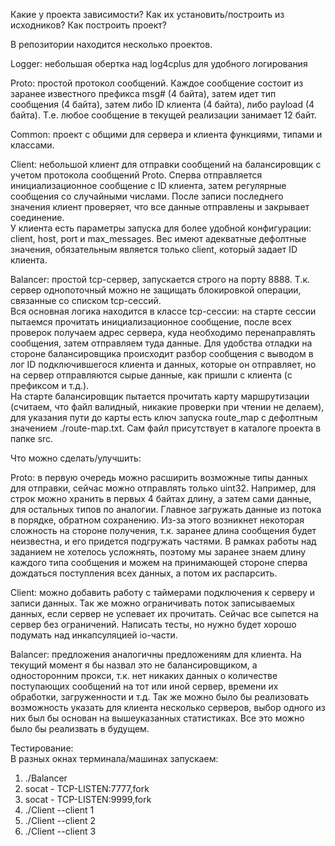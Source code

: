 Какие у проекта зависимости?
Как их установить/построить из исходников?
Как построить проект?


В репозитории находится несколько проектов.  

Logger: небольшая обертка над log4cplus для удобного логирования

Proto: простой протокол сообщений. Каждое сообщение состоит из заранее известного префикса msg# (4 байта), затем идет тип сообщения (4 байта), затем либо ID клиента (4 байта), либо payload (4 байта). Т.е. любое сообщение в текущей реализации занимает 12 байт.

Common: проект с общими для сервера и клиента функциями, типами и классами.

Client: небольшой клиент для отправки сообщений на балансировщик с учетом протокола сообщений Proto. Сперва отправляется инициализационное сообщение с ID клиента, затем регулярные сообщения со случайными числами. После записи последнего значения клиент проверяет, что все данные отправлены и закрывает соединение.  
У клиента есть параметры запуска для более удобной конфигурации: client, host, port и max_messages. Вес имеют адекватные дефолтные значения, обязательным является только client, который задает ID клиента.

Balancer: простой tcp-сервер, запускается строго на порту 8888. Т.к. сервер однопоточный можно не защищать блокировкой операции, связанные со списком tcp-сессий.  
Вся основная логика находится в классе tcp-сессии: на старте сессии пытаемся прочитать инициализационное сообщение, после всех проверок получаем адрес сервера, куда необходимо перенаправлять сообщения, затем отправляем туда данные. Для удобства отладки на стороне балансировщика происходит разбор сообщения с выводом в лог ID подключившегося клиента и данных, которые он отправляет, но на сервер отправляются сырые данные, как пришли с клиента (с префиксом и т.д.).  
На старте балансировщик пытается прочитать карту маршрутизации (считаем, что файл валидный, никакие проверки при чтении не делаем), для указания пути до карты есть ключ запуска route_map с дефолтным значением ./route-map.txt. Сам файл присутствует в каталоге проекта в папке src. 


Что можно сделать/улучшить:  

Proto: в первую очередь можно расширить возможные типы данных для отправки, сейчас можно отправлять только  uint32. Например, для строк можно хранить в первых 4 байтах длину, а затем сами данные, для остальных типов по аналогии. Главное загружать данные из потока в порядке, обратном сохранению. Из-за этого возникнет некоторая сложность на стороне получения, т.к. заранее длина сообщения будет неизвестна, и его придется подгружать частями. В рамках работы над заданием не хотелось усложнять, поэтому мы заранее знаем длину каждого типа сообщения и можем на принимающей стороне сперва дождаться поступления всех данных, а потом их распарсить.

Client: можно добавить работу с таймерами подключения к серверу и записи данных. Так же можно ограничивать поток записываемых данных, если сервер не успевает их прочитать. Сейчас все сыпется на сервер без ограничений. Написать тесты, но нужно будет хорошо подумать над инкапсуляцией io-части.

Balancer: предложения аналогичны предложениям для клиента. На текущий момент я бы назвал это не балансировщиком, а односторонним прокси, т.к. нет никаких данных о количестве поступающих сообщений на тот или иной сервер, времени их обработки, загруженности и т.д. Так же можно было бы реализовать возможность указать для клиента несколько серверов, выбор одного из них был бы основан на вышеуказанных статистиках. Все это можно было бы реализвать в будущем.


Тестирование:  
В разных окнах терминала/машинах запускаем:
1. ./Balancer
2. socat - TCP-LISTEN:7777,fork
3. socat - TCP-LISTEN:9999,fork
4. ./Client --client 1
5. ./Client --client 2
6. ./Client --client 3
